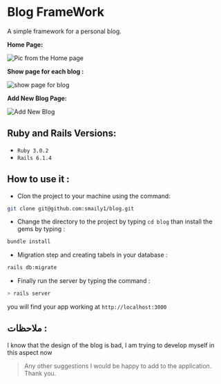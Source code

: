 # Blog FrameWork
A simple framework for a personal blog.



**Home Page:**


![Pic from the Home page](https://i.suar.me/nBrmg/l)

**Show page for each blog :**


![show page for blog](https://i.suar.me/2YwN9/l)

**Add New Blog Page:**


![Add New Blog](https://i.suar.me/MBgl9/l)



## Ruby and Rails Versions:
- `Ruby 3.0.2`
- `Rails 6.1.4`
## How to use it  :

- Clon the project to your machine using the command:
````bash
git clone git@github.com:smaily1/blog.git
````
- Change the directory to the project by typing `cd blog` than install the gems by typing :
````bash
bundle install
````
- Migration step and creating tabels in your database :
````bash
rails db:migrate
````

- Finally run the server by typing the command :
````bash
> rails server 
````
you will find your app working at `http://localhost:3000`

## ملاحظات :
I know that the design of the blog is bad, I am trying to develop myself in this aspect now
> Any other suggestions I would be happy to add to the application. Thank you.
